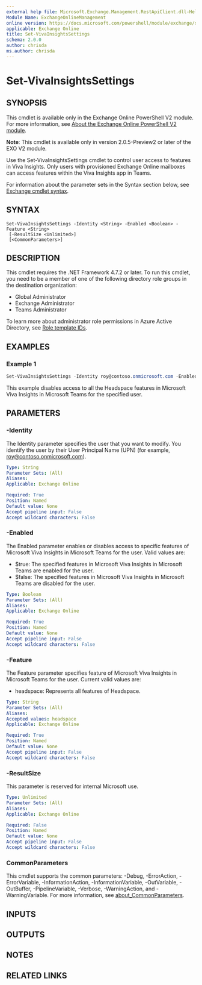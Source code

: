 ```yaml
---
external help file: Microsoft.Exchange.Management.RestApiClient.dll-Help.xml
Module Name: ExchangeOnlineManagement
online version: https://docs.microsoft.com/powershell/module/exchange/set-vivainsightssettings
applicable: Exchange Online
title: Set-VivaInsightsSettings
schema: 2.0.0
author: chrisda
ms.author: chrisda
---
```


# Set-VivaInsightsSettings

## SYNOPSIS
This cmdlet is available only in the Exchange Online PowerShell V2 module. For more information, see [About the Exchange Online PowerShell V2 module](https://docs.microsoft.com/powershell/exchange/exchange-online-powershell-v2).

**Note**: This cmdlet is available only in version 2.0.5-Preview2 or later of the EXO V2 module.

Use the Set-VivaInsightsSettings cmdlet to control user access to features in Viva Insights. Only users with provisioned Exchange Online mailboxes can access features within the Viva Insights app in Teams.

For information about the parameter sets in the Syntax section below, see [Exchange cmdlet syntax](https://docs.microsoft.com/powershell/exchange/exchange-cmdlet-syntax).

## SYNTAX

```
Set-VivaInsightsSettings -Identity <String> -Enabled <Boolean> -Feature <String>
 [-ResultSize <Unlimited>]
 [<CommonParameters>]
```

## DESCRIPTION
This cmdlet requires the .NET Framework 4.7.2 or later. To run this cmdlet, you need to be a member of one of the following directory role groups in the destination organization:

- Global Administrator
- Exchange Administrator
- Teams Administrator

To learn more about administrator role permissions in Azure Active Directory, see [Role template IDs](https://docs.microsoft.com/azure/active-directory/roles/permissions-reference#role-template-ids).

## EXAMPLES

### Example 1
```powershell
Set-VivaInsightsSettings -Identity roy@contoso.onmicrosoft.com -Enabled $false -Feature headspace
```

This example disables access to all the Headspace features in Microsoft Viva Insights in Microsoft Teams for the specified user.

## PARAMETERS

### -Identity
The Identity parameter specifies the user that you want to modify. You identify the user by their User Principal Name (UPN) (for example, roy@contoso.onmicrosoft.com).

```yaml
Type: String
Parameter Sets: (All)
Aliases:
Applicable: Exchange Online

Required: True
Position: Named
Default value: None
Accept pipeline input: False
Accept wildcard characters: False
```

### -Enabled
The Enabled parameter enables or disables access to specific features of Microsoft Viva Insights in Microsoft Teams for the user. Valid values are:

- $true: The specified features in Microsoft Viva Insights in Microsoft Teams are enabled for the user.
- $false: The specified features in Microsoft Viva Insights in Microsoft Teams are disabled for the user.

```yaml
Type: Boolean
Parameter Sets: (All)
Aliases:
Applicable: Exchange Online

Required: True
Position: Named
Default value: None
Accept pipeline input: False
Accept wildcard characters: False
```

### -Feature
The Feature parameter specifies feature of Microsoft Viva Insights in Microsoft Teams for the user. Current valid values are:

- headspace: Represents all features of Headspace.

```yaml
Type: String
Parameter Sets: (All)
Aliases:
Accepted values: headspace
Applicable: Exchange Online

Required: True
Position: Named
Default value: None
Accept pipeline input: False
Accept wildcard characters: False
```

### -ResultSize
This parameter is reserved for internal Microsoft use.

```yaml
Type: Unlimited
Parameter Sets: (All)
Aliases:
Applicable: Exchange Online

Required: False
Position: Named
Default value: None
Accept pipeline input: False
Accept wildcard characters: False
```

### CommonParameters
This cmdlet supports the common parameters: -Debug, -ErrorAction, -ErrorVariable, -InformationAction, -InformationVariable, -OutVariable, -OutBuffer, -PipelineVariable, -Verbose, -WarningAction, and -WarningVariable. For more information, see [about_CommonParameters](https://go.microsoft.com/fwlink/p/?LinkID=113216).

## INPUTS

###  

## OUTPUTS

###  

## NOTES

## RELATED LINKS
